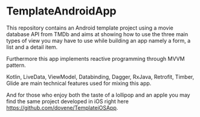 # TemplateAndroidApp

This repository contains an Android template project using a movie database API from TMDb and aims at showing how to use
the three main types of view you may have to use while building an app namely a form, a list and a detail item.

Furthermore this app implements reactive programming through MVVM pattern.

Kotlin, LiveData, ViewModel, Databinding, Dagger, RxJava, Retrofit, Timber, Glide are main technical features used for mixing this app.

And for those who enjoy both the taste of a lollipop and an apple you may find the same project developed in iOS right here https://github.com/dovene/TemplateiOSApp.
